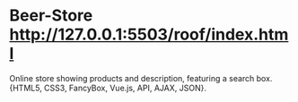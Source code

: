 # Beer-Store http://127.0.0.1:5503/roof/index.html

Online store showing products and description, featuring a search box. {HTML5, CSS3, FancyBox, Vue.js, API, AJAX, JSON}.
